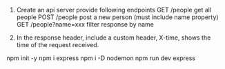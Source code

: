 1. Create an api server provide following endpoints
 GET /people            get all people
 POST /people           post a new person (must include name property)
 GET /people?name=xxx   filter response by name

2. In the response header, include a custom header, X-time, shows the time of the request received.


npm init -y
npm i express
npm i -D nodemon
npm run dev
express
